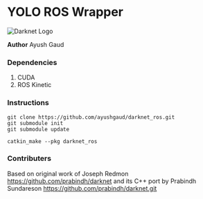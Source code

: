 # YOLO ROS Wrapper 

![Darknet Logo](http://pjreddie.com/media/files/darknet-black-small.png)

**Author** Ayush Gaud

### Dependencies
1. CUDA  
2. ROS Kinetic

### Instructions

```
git clone https://github.com/ayushgaud/darknet_ros.git
git submodule init
git submodule update

catkin_make --pkg darknet_ros

```
### Contributers

Based on original work of Joseph Redmon https://github.com/prabindh/darknet and its C++ port by Prabindh Sundareson https://github.com/prabindh/darknet.git
